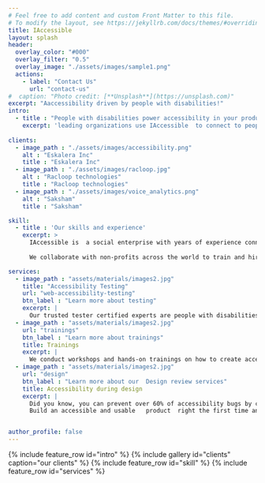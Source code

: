 ```yaml
---
# Feel free to add content and custom Front Matter to this file.
# To modify the layout, see https://jekyllrb.com/docs/themes/#overriding-theme-defaults
title: IAccessible
layout: splash
header:
  overlay_color: "#000"
  overlay_filter: "0.5"
  overlay_image: "./assets/images/sample1.png"
  actions:
    - label: "Contact Us"
      url: "contact-us"
#  caption: "Photo credit: [**Unsplash**](https://unsplash.com)"
excerpt: "Aaccessibility driven by people with disabilities!"
intro: 
  - title : "People with disabilities power accessibility in your products"
    excerpt: 'leading organizations use IAccessible  to connect to people with disabilities for  accessibility testing, training, and design.'
    
clients:
  - image_path : "./assets/images/accessibility.png"
    alt : "Eskalera Inc"
    title : "Eskalera Inc"
  - image_path : "./assets/images/racloop.jpg"
    alt : "Racloop technologies"
    title : "Racloop technologies"
  - image_path : "./assets/images/voice_analytics.png"
    alt : "Saksham"
    title : "Saksham"

skill:
  - title : 'Our skills and experience'
    excerpt: >
      IAccessible is  a social enterprise with years of experience connecting product makers to people with disabilities to drive accessibility in Web and mobile applications.  
      
      We collaborate with non-profits across the world to train and hire people with various kinds of disabilities. Besides being trained experts in accessibility testing and design, these people have a lifetime of experience as  users of accessibility products and solutions for their day-to-day living.

services:
  - image_path : "assets/materials/images2.jpg"
    title: "Accessibility Testing"
    url: "web-accessibility-testing"
    btn_label : "Learn more about testing"
    excerpt: |
      Our trusted tester certified experts are people with disabilities having  lived experience of using various assistive technologies. We will comprehensively test your   Web  and mobile applications for accessibility and compliance to  WCAG 2.1 or section 508. We also test and remediate   PDF, word, or power point presentations.
  - image_path : "assets/materials/images2.jpg"
    url: "trainings"
    btn_label : "Learn more about trainings"
    title: Trainings
    excerpt: |
      We conduct workshops and hands-on trainings on how to create accessible Web and mobile applications. The trainings are customized to your specific needs and meet the learners where they are.  
  - image_path : "assets/materials/images2.jpg"
    url: "design"
    btn_label : "Learn more about our  Design review services"
    title: Accessibility during design
    excerpt: |
      Did you know, you can prevent over 60% of accessibility bugs by considering accessibility during the design of your applications?  
      Build an accessible and usable   product  right the first time and save costly bug fixes later.


author_profile: false
---
```

{% include feature_row id="intro" %}
{% include gallery id="clients" caption="our clients" %}
{% include feature_row id="skill" %}
{% include feature_row id="services" %}